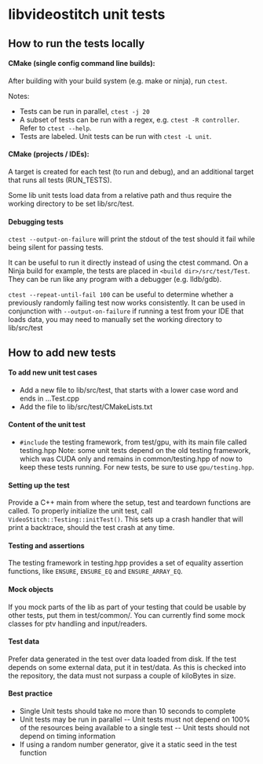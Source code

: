 # libvideostitch unit tests

## How to run the tests locally

#### CMake (single config command line builds):

After building with your build system (e.g. make or ninja), run `ctest`.

Notes:
- Tests can be run in parallel, `ctest -j 20`
- A subset of tests can be run with a regex, e.g. `ctest -R controller`. Refer to `ctest --help`.
- Tests are labeled. Unit tests can be run with `ctest -L unit`.

#### CMake (projects / IDEs):

A target is created for each test (to run and debug), and an additional target that runs all tests (RUN_TESTS).

Some lib unit tests load data from a relative path and thus require the working directory to be set lib/src/test.



#### Debugging tests
`ctest --output-on-failure` will print the stdout of the test should it fail while being silent for passing tests.

It can be useful to run it directly instead of using the ctest command. On a Ninja build for example, the tests are placed in `<build dir>/src/test/Test`. They can be run like any program with a debugger (e.g. lldb/gdb).

`ctest --repeat-until-fail 100` can be useful to determine whether a previously randomly failing test now works consistently. It can be used in conjunction with `--output-on-failure`
if running a test from your IDE that loads data, you may need to manually set the working directory to lib/src/test



## How to add new tests

#### To add new unit test cases
- Add a new file to lib/src/test, that starts with a lower case word and ends in ...Test.cpp
- Add the file to lib/src/test/CMakeLists.txt

#### Content of the unit test

- `#include` the testing framework, from test/gpu, with its main file called testing.hpp
Note: some unit tests depend on the old testing framework, which was CUDA only and remains in common/testing.hpp of now to keep these tests running. For new tests, be sure to use `gpu/testing.hpp`.

#### Setting up the test

Provide a C++ main from where the setup, test and teardown functions are called.
To properly initialize the unit test, call `VideoStitch::Testing::initTest()`. This sets up a crash handler that will print a backtrace, should the test crash at any time.

#### Testing and assertions

The testing framework in testing.hpp provides a set of equality assertion functions, like `ENSURE`, `ENSURE_EQ` and `ENSURE_ARRAY_EQ`.

#### Mock objects

If you mock parts of the lib as part of your testing that could be usable by other tests, put them in test/common/. You can currently find some mock classes for ptv handling and input/readers.

#### Test data
Prefer data generated in the test over data loaded from disk. If the test depends on some external data, put it in test/data. As this is checked into the repository, the data must not surpass a couple of kiloBytes in size.

#### Best practice
- Single Unit tests should take no more than 10 seconds to complete
- Unit tests may be run in parallel
-- Unit tests must not depend on 100% of the resources being available to a single test
-- Unit tests should not depend on timing information
- If using a random number generator, give it a static seed in the test function





